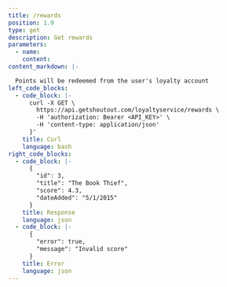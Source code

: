 ```yaml
---
title: /rewards
position: 1.9
type: get
description: Get rewards
parameters:
  - name: 
    content: 
content_markdown: |-

  Points will be redeemed from the user's loyalty account
left_code_blocks:
  - code_block: |-
      curl -X GET \
        https://api.getshoutout.com/loyaltyservice/rewards \
        -H 'authorization: Bearer <API_KEY>' \
        -H 'content-type: application/json'
      }'
    title: Curl
    language: bash
right_code_blocks:
  - code_block: |-
      {
        "id": 3,
        "title": "The Book Thief",
        "score": 4.3,
        "dateAdded": "5/1/2015"
      }
    title: Response
    language: json
  - code_block: |-
      {
        "error": true,
        "message": "Invalid score"
      }
    title: Error
    language: json
---
```



